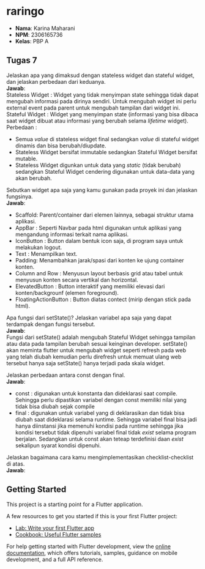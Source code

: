 # raringo

- **Nama**: Karina Maharani  
- **NPM**: 2306165736  
- **Kelas**: PBP A  

## Tugas 7
Jelaskan apa yang dimaksud dengan stateless widget dan stateful widget, dan jelaskan perbedaan dari keduanya.  
**Jawab**:  
Stateless Widget : Widget yang tidak menyimpan state sehingga tidak dapat mengubah informasi pada dirinya sendiri. Untuk mengubah widget ini perlu external event pada parent untuk mengubah tampilan dari widget ini.  
Stateful Widget : Widget yang menyimpan state (informasi yang bisa dibaca saat widget dibuat atau informasi yang berubah selama _lifetime_ widget).  
Perbedaan :  
- Semua _value_ di stateless widget final sedangkan _value_ di stateful widget dinamis dan bisa berubah/diupdate.  
- Stateless Widget bersifat immutable sedangkan Stateful Widget bersifat mutable.  
- Stateless Widget digunkan untuk data yang _static_ (tidak berubah) sedangkan Stateful Widget cendering digunakan untuk data-data yang akan berubah.  
 
Sebutkan widget apa saja yang kamu gunakan pada proyek ini dan jelaskan fungsinya.  
**Jawab**:
- Scaffold: Parent/container dari elemen lainnya, sebagai struktur utama aplikasi.  
- AppBar : Seperti Navbar pada html digunakan untuk aplikasi yang mengandung informasi terkait nama aplikasi.  
- IconButton : Button dalam bentuk icon saja, di program saya untuk melakukan logout.  
- Text : Menampilkan text.  
- Padding: Menambahkan jarak/spasi dari konten ke ujung container konten.  
- Column and Row : Menyusun layout berbasis grid atau tabel untuk menyusun konten secara vertikal dan horizontal.  
- ElevatedButton : Button interaktif yang memiliki elevasi dari konten/backgrounf (elemen foreground).   
- FloatingActionButton : Button diatas contect (mirip dengan stick pada html).   

Apa fungsi dari setState()? Jelaskan variabel apa saja yang dapat terdampak dengan fungsi tersebut.  
**Jawab**:  
Fungsi dari setState() adalah mengubah Stateful Widget sehingga tampilan atau data pada tampilan berubah sesuai keinginan developer. setState() akan meminta flutter untuk mengubah widget seperti refresh pada web yang telah diubah kemudian perlu direfresh untuk memuat ulang web tersebut hanya saja setState() hanya terjadi pada skala widget.  

Jelaskan perbedaan antara const dengan final.  
**Jawab**:  
- const : digunakan untuk konstanta dan dideklarasi saat compile. Sehingga perlu dipastikan variabel dengan const memiliki nilai yang tidak bisa diubah sejak compile
- final : digunakan untuk variabel yang di deklarasikan dan tidak bisa diubah saat dideklarasi selama runtime. Sehingga variabel final bisa jadi hanya diinstansi jika memenuhi kondisi pada runtime sehingga jika kondisi tersebut tidak dipenuhi variabel final tidak _exist_ selama program berjalan. Sedangkan untuk const akan teteap terdefinisi daan _exist_ sekalipun syarat kondisi dipenuhi.  

Jelaskan bagaimana cara kamu mengimplementasikan checklist-checklist di atas.  
**Jawab**:


## Getting Started

This project is a starting point for a Flutter application.

A few resources to get you started if this is your first Flutter project:

- [Lab: Write your first Flutter app](https://docs.flutter.dev/get-started/codelab)
- [Cookbook: Useful Flutter samples](https://docs.flutter.dev/cookbook)

For help getting started with Flutter development, view the
[online documentation](https://docs.flutter.dev/), which offers tutorials,
samples, guidance on mobile development, and a full API reference.
